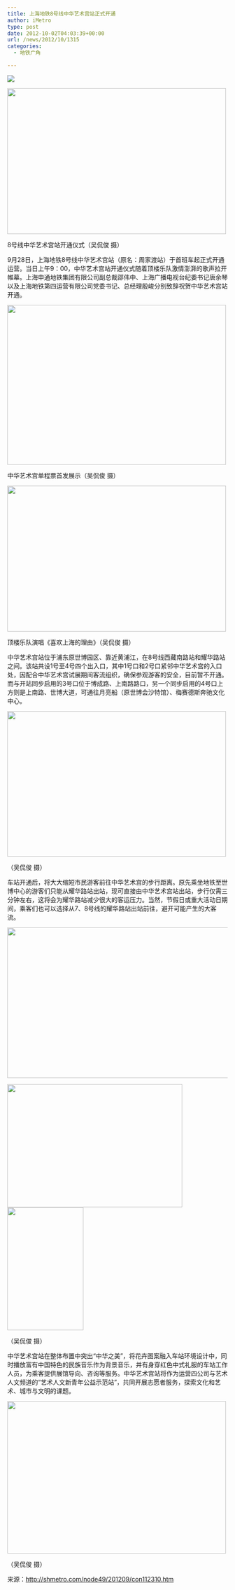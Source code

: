 ```yaml
---
title: 上海地铁8号线中华艺术宫站正式开通
author: iMetro
type: post
date: 2012-10-02T04:03:39+00:00
url: /news/2012/10/1315
categories:
  - 地铁广角

---
```

![][1]

<img border="0" src="http://shmetro.com/node49/201209/images/img112310_0.jpg" width="500" height="333" /> 

8号线中华艺术宫站开通仪式（吴侃俊 摄）

9月28日，上海地铁8号线中华艺术宫站（原名：周家渡站）于首班车起正式开通运营。当日上午9：00，中华艺术宫站开通仪式随着顶楼乐队激情澎湃的歌声拉开帷幕。上海申通地铁集团有限公司副总裁邵伟中、上海广播电视台纪委书记唐余琴以及上海地铁第四运营有限公司党委书记、总经理殷峻分别致辞祝贺中华艺术宫站开通。

<img border="0" src="http://shmetro.com/node49/201209/images/img112310_1.jpg" width="500" height="365" /> 

中华艺术宫单程票首发展示（吴侃俊 摄）

<img border="0" src="http://shmetro.com/node49/201209/images/img112310_2.jpg" width="500" height="333" /> 

顶楼乐队演唱《喜欢上海的理由》（吴侃俊 摄）

中华艺术宫站位于浦东原世博园区、靠近黄浦江，在8号线西藏南路站和耀华路站之间。该站共设1号至4号四个出入口，其中1号口和2号口紧邻中华艺术宫的入口处，因配合中华艺术宫试展期间客流组织，确保参观游客的安全，目前暂不开通。而与开站同步启用的3号口位于博成路、上南路路口，另一个同步启用的4号口上方则是上南路、世博大道，可通往月亮船（原世博会沙特馆）、梅赛德斯奔驰文化中心。

<img border="0" src="http://shmetro.com/node49/201209/images/img112310_3.jpg" width="500" height="332" /> 

（吴侃俊 摄）

车站开通后，将大大缩短市民游客前往中华艺术宫的步行距离。原先乘坐地铁至世博中心的游客们只能从耀华路站出站，现可直接由中华艺术宫站出站，步行仅需三分钟左右，这将会为耀华路站减少很大的客运压力。当然，节假日或重大活动日期间，乘客们也可以选择从7、8号线的耀华路站出站前往，避开可能产生的大客流。

<img border="0" src="http://shmetro.com/node49/201209/images/img112310_4.jpg" width="582" height="344" /> 

<img border="0" src="http://shmetro.com/node49/201209/images/img112310_5.jpg" width="400" height="281" /><img border="0" src="http://shmetro.com/node49/201209/images/img112310_6.jpg" width="174" height="281" /> 

（吴侃俊 摄）

中华艺术宫站在整体布置中突出“中华之美”，将花卉图案融入车站环境设计中，同时播放富有中国特色的民族音乐作为背景音乐，并有身穿红色中式礼服的车站工作人员，为乘客提供展馆导向、咨询等服务。中华艺术宫站将作为运营四公司与艺术人文频道的“艺术人文新青年公益示范站”，共同开展志愿者服务，探索文化和艺术、城市与文明的课题。

<img border="0" src="http://shmetro.com/node49/201209/images/img112310_7.jpg" width="500" height="348" /> 

（吴侃俊 摄）

来源：<http://shmetro.com/node49/201209/con112310.htm>

 [1]: http://shmetro.com/node49/201209/images/img112310_4.jpg